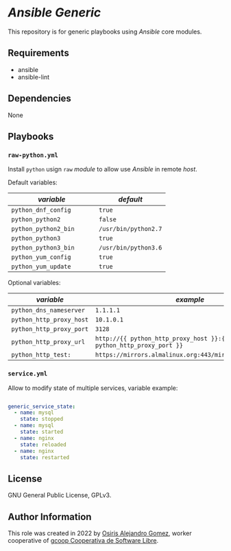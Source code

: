 # _Ansible Generic_

This repository is for generic playbooks using _Ansible_ core modules.

## Requirements

- ansible
- ansible-lint

## Dependencies

None

## Playbooks

### `raw-python.yml`

Install `python` usign `raw` _module_ to allow use _Ansible_ in remote _host_.

Default variables:

| _variable_                | _default_            |
|---------------------------|----------------------|
| `python_dnf_config      ` | `true              ` |
| `python_python2         ` | `false             ` |
| `python_python2_bin     ` | `/usr/bin/python2.7` |
| `python_python3         ` | `true              ` |
| `python_python3_bin     ` | `/usr/bin/python3.6` |
| `python_yum_config      ` | `true              ` |
| `python_yum_update      ` | `true              ` |

Optional variables:

| _variable_                | _example_                                                           |
|---------------------------|---------------------------------------------------------------------|
| `python_dns_nameserver  ` |  `1.1.1.1`                                                          |
| `python_http_proxy_host ` |  `10.1.0.1`                                                         |
| `python_http_proxy_port ` |  `3128`                                                             |
| `python_http_proxy_url  ` |  `http://{{ python_http_proxy_host }}:{{ python_http_proxy_port }}` |
| `python_http_test:      ` |  `https://mirrors.almalinux.org:443/mirrorlists/8/baseos`           |

### `service.yml`

Allow to modify state of multiple services, variable example:

```yaml

generic_service_state:
  - name: mysql
    state: stopped
  - name: mysql
    state: started
  - name: nginx
    state: reloaded
  - name: nginx
    state: restarted

```

## License

GNU General Public License, GPLv3.

## Author Information

This role was created in 2022 by
 [Osiris Alejandro Gomez](https://osiux.com/), worker cooperative of
 [gcoop Cooperativa de Software Libre](https://www.gcoop.coop/).
